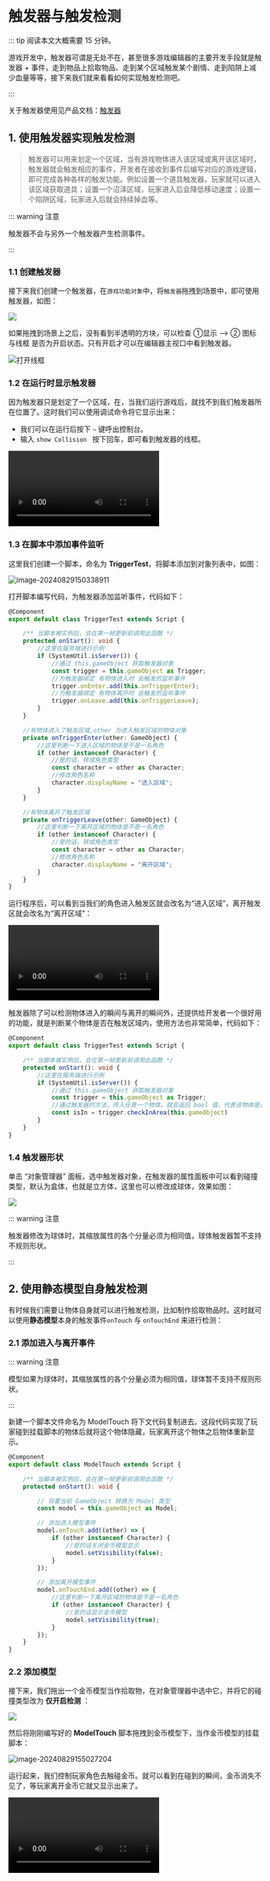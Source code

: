 # 触发器与触发检测

::: tip 阅读本文大概需要 15 分钟。

游戏开发中，触发器可谓是无处不在，甚至很多游戏编辑器的主要开发手段就是触发器 + 事件，走到物品上拾取物品、走到某个区域触发某个剧情、走到陷阱上减少血量等等，接下来我们就来看看如何实现触发检测吧。

:::


关于触发器使用见产品文档：[触发器](https://docs.ark.online/GameplayObjects/Trigger.html)

## 1. 使用触发器实现触发检测

> 触发器可以用来划定一个区域，当有游戏物体进入该区域或离开该区域时，触发器就会触发相应的事件，开发者在接收到事件后编写对应的游戏逻辑，即可完成各种各样的触发功能。例如设置一个道具触发器，玩家就可以进入该区域获取道具；设置一个沼泽区域，玩家进入后会降低移动速度；设置一个陷阱区域，玩家进入后就会持续掉血等。

::: warning 注意

触发器不会与另外一个触发器产生检测事件。

:::

### 1.1 创建触发器

接下来我们创建一个触发器，在`游戏功能对象`中，将`触发器`拖拽到场景中，即可使用触发器，如图：

![](https://arkimg.ark.online/image-20230721160009138.webp)

如果拖拽到场景上之后，没有看到半透明的方块，可以检查 ①显示 --> ② 图标与线框 是否为开启状态。只有开启才可以在编辑器主视口中看到触发器。

![打开线框](https://arkimg.ark.online/VemuASV5mcf1694663408.webp)

### 1.2 在运行时显示触发器

因为触发器只是划定了一个区域，在，当我们运行游戏后，就找不到我们触发器所在位置了。这时我们可以使用调试命令将它显示出来：

- 我们可以在运行后按下 `~` 键呼出控制台。
- 输入 `show Collision ` 按下回车，即可看到触发器的线框。

<video controls="" src="https://arkimg.ark.online/2023-09-14_15-59-37.mp4"></video>

### 1.3 在脚本中添加事件监听

这里我们创建一个脚本，命名为 **TriggerTest**，将脚本添加到对象列表中，如图：

![image-20240829150338911](https://arkimg.ark.online/image-20240829150338911.webp)

打开脚本编写代码，为触发器添加监听事件，代码如下：

```typescript
@Component
export default class TriggerTest extends Script {

    /** 当脚本被实例后，会在第一帧更新前调用此函数 */
    protected onStart(): void {
        //这里在服务端进行示例
        if (SystemUtil.isServer()) {
            //通过 this.gameObject 获取触发器对象
            const trigger = this.gameObject as Trigger;
            //为触发器绑定 有物体进入时 会触发的监听事件
            trigger.onEnter.add(this.onTriggerEnter);
            //为触发器绑定 有物体离开时 会触发的监听事件
            trigger.onLeave.add(this.onTriggerLeave);
        }
    }

    //有物体进入了触发区域,other 为进入触发区域的物体对象
    private onTriggerEnter(other: GameObject) {
        //这里判断一下进入区域的物体是不是一名角色
        if (other instanceof Character) {
            //是的话，转成角色类型
            const character = other as Character;
            //修改角色名称
            character.displayName = "进入区域";
        }
    }

    //有物体离开了触发区域
    private onTriggerLeave(other: GameObject) {
        //这里判断一下离开区域的物体是不是一名角色
        if (other instanceof Character) {
            //是的话，转成角色类型
            const character = other as Character;
            //修改角色名称
            character.displayName = "离开区域";
        }
    }
}
```

运行程序后，可以看到当我们的角色进入触发区就会改名为“进入区域”，离开触发区就会改名为“离开区域”：

<video controls="" src="https://arkimg.ark.online/2023-09-14_16-43-40_x264.mp4"></video>

触发器除了可以检测物体进入的瞬间与离开的瞬间外，还提供给开发者一个很好用的功能，就是判断某个物体是否在触发区域内，使用方法也非常简单，代码如下：

```typescript
@Component
export default class TriggerTest extends Script {

    /** 当脚本被实例后，会在第一帧更新前调用此函数 */
    protected onStart(): void {
        //这里在服务端进行示例
        if (SystemUtil.isServer()) {
            //通过 this.gameObject 获取触发器对象
        	const trigger = this.gameObject as Trigger;
            //通过触发器的方法，传入任意一个物体，就会返回 bool 值，代表该物体是否在触发区域内
            const isIn = trigger.checkInArea(this.gameObject)
        }
    }
}
```

### 1.4 触发器形状

单击 “对象管理器” 面板，选中触发器对象，在触发器的属性面板中可以看到碰撞类型，默认为盒体，也就是立方体，这里也可以修改成球体，效果如图：

![](https://arkimg.ark.online/99a0dc6f-c5f4-4568-bdbd-c2cae5a63503.webp)

::: warning 注意

触发器修改为球体时，其缩放属性的各个分量必须为相同值，球体触发器暂不支持不规则形状。

:::

## 2. 使用静态模型自身触发检测

有时候我们需要让物体自身就可以进行触发检测，比如制作拾取物品时。这时就可以使用**静态模型**本身的触发事件`onTouch` 与 `onTouchEnd` 来进行检测：

### 2.1 添加进入与离开事件

::: warning 注意

模型如果为球体时，其缩放属性的各个分量必须为相同值，球体暂不支持不规则形状。

:::

新建一个脚本文件命名为 ModelTouch 将下文代码复制进去。这段代码实现了玩家碰到挂载脚本的物体后就将这个物体隐藏，玩家离开这个物体之后物体重新显示。

```typescript
@Component
export default class ModelTouch extends Script {

    /** 当脚本被实例后，会在第一帧更新前调用此函数 */
    protected onStart(): void {

        // 将要当前 GameObject 转换为 Model 类型
        const model = this.gameObject as Model;

        // 添加进入模型事件
        model.onTouch.add((other) => {
            if (other instanceof Character) {
                //是的话关闭金币模型显示
                model.setVisibility(false);
            }
        });

        // 添加离开模型事件
        model.onTouchEnd.add((other) => {
            //这里判断一下离开区域的物体是不是一名角色
            if (other instanceof Character) {
                //是的话显示金币模型
                model.setVisibility(true);
            }
        });
    }
}
```

### 2.2 添加模型

接下来，我们拖出一个金币模型当作拾取物，在对象管理器中选中它，并将它的碰撞类型改为 **仅开启检测** ：

![](https://arkimg.ark.online/04f7e4c2-219f-410f-8a00-cb4127f1236a.webp)

然后将刚刚编写好的 **ModelTouch** 脚本拖拽到金币模型下，当作金币模型的挂载脚本：

![image-20240829155027204](https://arkimg.ark.online/image-20240829155027204.webp)

运行起来，我们控制玩家角色去触碰金币。就可以看到在碰到的瞬间，金币消失不见了，等玩家离开金币它就又显示出来了。

<video controls="" src="https://arkimg.ark.online/2023-09-14_17-28-15_x264.mp4"/>
